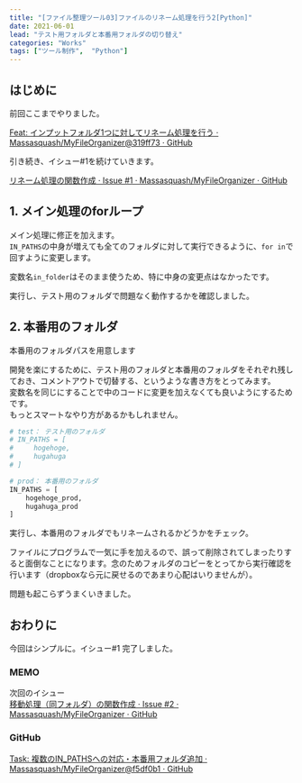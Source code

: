 ```yaml
---
title: "[ファイル整理ツール03]ファイルのリネーム処理を行う2[Python]"
date: 2021-06-01
lead: "テスト用フォルダと本番用フォルダの切り替え"
categories: "Works"
tags: ["ツール制作",  "Python"]
---
```


## はじめに
前回ここまでやりました。  

[Feat: インプットフォルダ1つに対してリネーム処理を行う · Massasquash/MyFileOrganizer@319ff73 · GitHub](https://github.com/Massasquash/MyFileOrganizer/commit/319ff7358dc6ff5dca42daefbc64e57a69833010)


引き続き、イシュー#1を続けていきます。  

[リネーム処理の関数作成 · Issue #1 · Massasquash/MyFileOrganizer · GitHub](https://github.com/Massasquash/MyFileOrganizer/issues/1)

## 1. メイン処理のforループ
メイン処理に修正を加えます。  
`IN_PATHS`の中身が増えても全てのフォルダに対して実行できるように、`for in`で回すように変更します。  

変数名`in_folder`はそのまま使うため、特に中身の変更点はなかったです。

実行し、テスト用のフォルダで問題なく動作するかを確認しました。


## 2. 本番用のフォルダ
本番用のフォルダパスを用意します

開発を楽にするために、テスト用のフォルダと本番用のフォルダをそれぞれ残しておき、コメントアウトで切替する、というような書き方をとってみます。  
変数名を同じにすることで中のコードに変更を加えなくても良いようにするためです。  
もっとスマートなやり方があるかもしれません。


```python
# test： テスト用のフォルダ
# IN_PATHS = [
#     hogehoge,
#     hugahuga
# ]

# prod： 本番用のフォルダ
IN_PATHS = [
    hogehoge_prod,
    hugahuga_prod
]
```

実行し、本番用のフォルダでもリネームされるかどうかをチェック。  

ファイルにプログラムで一気に手を加えるので、誤って削除されてしまったりすると面倒なことになります。念のためフォルダのコピーをとってから実行確認を行います（dropboxなら元に戻せるのであまり心配はいりませんが）。


問題も起こらずうまくいきました。  


## おわりに
今回はシンプルに。イシュー#1 完了しました。

### MEMO
次回のイシュー  
[移動処理（同フォルダ）の関数作成 · Issue #2 · Massasquash/MyFileOrganizer · GitHub](https://github.com/Massasquash/MyFileOrganizer/issues/2)


### GitHub
[Task: 複数のIN_PATHSへの対応・本番用フォルダ追加 · Massasquash/MyFileOrganizer@f5df0b1 · GitHub](https://github.com/Massasquash/MyFileOrganizer/commit/f5df0b17adcc38b40c778b4c7cc7f1d0296a6de8)